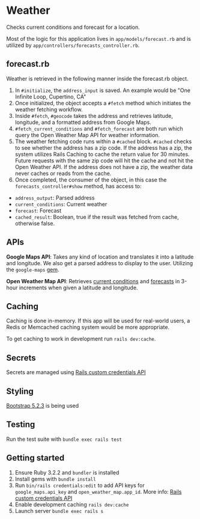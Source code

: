 # Weather

Checks current conditions and forecast for a location.

Most of the logic for this application lives in `app/models/forecast.rb` and is utilized by `app/controllers/forecasts_controller.rb`.

## forecast.rb

Weather is retrieved in the following manner inside the forecast.rb object.

1. In `#initialize`, the `address_input` is saved. An example would be "One Infinite Loop, Cupertino, CA"
2. Once initialized, the object accepts a `#fetch` method which initiates the weather fetching workflow.
3. Inside `#fetch`, `#geocode` takes the address and retrieves latitude, longitude, and a formatted address from Google Maps.
4. `#fetch_current_conditions` and `#fetch_forecast` are both run which query the Open Weather Map API for weather information.
5. The weather fetching code runs within a `#cached` block. `#cached` checks to see whether the address has a zip code. If the address has a zip, the system utilizes Rails Caching to cache the return value for 30 minutes. Future requests with the same zip code will hit the cache and not hit the Open Weather API. If the address does not have a zip, the weather data never caches or reads from the cache.
6. Once completed, the consumer of the object, in this case the `forecasts_controller#show` method, has access to:

* `address_output`: Parsed address
* `current_conditions`: Current weather
* `forecast`: Forecast
* `cached_result`: Boolean, true if the result was fetched from cache, otherwise false.

## APIs

**Google Maps API**: Takes any kind of location and translates it into a latitude and longitude. We also get a parsed address to display to the user. Utilizing the `google-maps` [gem](https://github.com/zilverline/google-maps).

**Open Weather Map API**: Retrieves [current conditions](https://openweathermap.org/current) and [forecasts](https://openweathermap.org/api/hourly-forecast) in 3-hour increments when given a latitude and longitude.

## Caching

Caching is done in-memory. If this app will be used for real-world users, a Redis or Memcached caching system would be more appropriate.

To get caching to work in development run `rails dev:cache`.

## Secrets

Secrets are managed using [Rails custom credentials API](https://edgeguides.rubyonrails.org/security.html#custom-credentials)

## Styling

[Bootstrap 5.2.3](https://getbootstrap.com/docs/5.2/getting-started/introduction/) is being used

## Testing

Run the test suite with `bundle exec rails test`

## Getting started

1. Ensure Ruby 3.2.2 and `bundler` is installed
2. Install gems with `bundle install`
3. Run `bin/rails credentials:edit` to add API keys for `google_maps.api_key` and `open_weather_map.app_id`. More info: [Rails custom credentials API](https://edgeguides.rubyonrails.org/security.html#custom-credentials) 
4. Enable development caching `rails dev:cache`
5. Launch server `bundle exec rails s`
